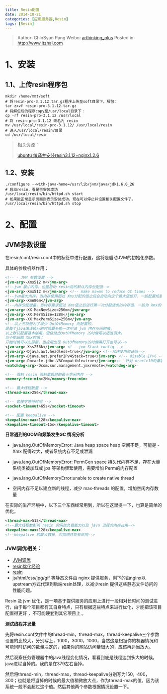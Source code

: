 ```yaml
---
title: Resin配置
date: 2014-10-21
categories: [应用服务器,Resin]
tags: [Resin]
---
```


> Author: ChinSyun Pang
> Weibo: [arthinking_plus](http://weibo.com/arthinkingplus)
> Posted in: http://www.itzhai.com

# 1、安装
## 1.1、上传resin程序包
```shell
mkdir /home/mmt/soft
# 将resin-pro-3.1.12.tar.gz程序上传至soft目录下，解包：
tar zxvf resin-pro-3.1.12.tar.gz
# 将解包后的程序copy至/usr/local目录下：
cp -rf resin-pro-3.1.12 /usr/local
# 将 resin-pro-3.1.12 改名为 resin
mv /usr/local/resin-pro-3.1.12/ /usr/local/resin
# 进入/usr/local/resin/目录
cd /usr/local/resin
```


> 相关资源：    
>
> [ubuntu 编译并安装resin3.1.12+nginx1.2.6](http://blog.csdn.net/tegwy/article/details/8870873 "ubuntu 编译并安装resin3.1.12+nginx1.2.6")

## 1.2、安装
```shell
./configure --with-java-home=/usr/lib/jvm/java/jdk1.6.0_26
# 启动resin，看是否安装成功
/usr/local/resin/bin/httpd.sh start
# 如果能正常显示页面则表示安装成功，现在可以停止并设置相关配置文件了。
/usr/local/resin/bin/httpd.sh stop
```

# 2、配置
## JVM参数设置

在resin/conf/resin.conf中的<jvm-arg>标签中进行配置，这将是启动JVM的初始化参数。

具体的参数机器作用：
```xml
<!-- - JVM 参数设置 -->
<jvm-arg>-Xms512 m</jvm-arg>
<!--jvm 最小内存，也是启动 resin后的默认内存分配值-->
<jvm-arg>-Xmx512 m</jvm-arg> <!-- make ms=mx to reduce GC times -->
<!--jvm最大内存，当内存使用超过 Xms分配的值之后会自动向这个最大值提升，一般配置成最大最小值相等，理论上能够降低 GC 垃圾收集的时间，可按实际进行配置-->
<jvm-arg>-Xmn86m</jvm-arg>
<!--内存分配增量，当内存需求超过 Xms值之后进行第一次分配请求的内存值，一般为 Xmx的 1/3-1/4 ；开始时候可以先屏蔽，当应用出现OutOfMemory的时候再打开也可以-->
<jvm-arg>-XX:MaxNewSize=256m</jvm-arg>
<jvm-arg>-XX:PermSize=128m</jvm-arg>
<jvm-arg>-XX:MaxPermSize=256m</jvm-arg>
<!--以上三项是为了减少 OutOfMemory 而配置的，
是每个java编译执行的时候最多能一次申请 jvm 内存空间的值，
以上默认配置基本够用，但依然出OutOfMemory 的时候可以适当调大，
但不能超越 Xmx的值；
开始时候可以先屏蔽，当应用出现 OutOfMemory的时候再打开也可以-->
<jvm-arg>-Xss256k</jvm-arg> <!-- jvm Stack config -->
<jvm-arg>-Djava.awt.headless=true</jvm-arg> <!--允许使用验证码-->
<jvm-arg>-Djava.net.preferIPv4Stack=true</jvm-arg> <!-- disable IPv6 -->
<jvm-arg>-Doracle.jdbc.V8Compatible=true</jvm-arg><!--针对 oracle10的兼容配置-->
<watchdog-arg>-Dcom.sun.management.jmxremote</watchdog-arg>

<!-- 强制 resin 强制重启时的最小空闲内存 -->
<memory-free-min>2M</memory-free-min>

<!-- 最大线程数量 -->
<thread-max>256</thread-max>

<!-- 套接字等待时间 -->
<socket-timeout>65s</socket-timeout>

<!-- 配置 keepalive -->
<keepalive-max>128</keepalive-max>
<keepalive-timeout>15s</keepalive-timeout>
```   

**日常遇到的OOM和频繁发生GC 情况分析**

* java.lang.OutOfMemoryError: Java heap space
heap 空间不足，可能是 -Xmx 配得过大，或者系统内存不足或泄漏

* java.lang.OutOfMemoryError: PermGen space
持久代内存不足，存在大量系统类被加载或 jpa 等架构频繁使用，需要增加 Perm的内存配置

* java.lang.OutOfMemoryError:unable to create native thread

* 空闲内存不足以建立新的线程，减少 max-threads 的配置，增加空闲内存数量

在实际的生产环境中，以下三个东西经常用到，所以在这里提一下，也算是简单的优化。

```xml
<thread-max>512</thread-max>
<!--最大线程数影响 resin 的系统负载能力以及 java 进程的内存占用-->
<keepalive-max>128</keepalive-max>
<!--keepalive 的最大数量，对网络性能有影响-->
```

### JVM调优相关：    
* [JVM调优](http://blog.csdn.net/tyrone1979/article/details/1274458 "JVM调优")    
* [resin优化经验](http://www.opendigest.org/article.php/450 "resin优化经验")    
* [resin](http://www.caucho.com/resin-3.0/performance/jvm-tuning.xtp#garbage-collection "resin")    
* js/html/css/jpg/gif 等静态文件由 nginx 提供服务，剩下的由nginx以upstream方式代理到后端resin处理，以减少resin 提供这些静态文件访问的性能问题。

Resin 及 jvm 优化，是一项基于提供服务的应用上进行一段相对长时间的测试进行，由于每个项目都有其自身特点，只有根据这些特点来进行优化，才能把该项目配置得更好 ，不可能硬套到其它项目上 。


**测试线程并发量**    

先将resin.conf文件中的thread-min，thread-max，thread-keepalive三个参数设置的比较大，分别写上，1000，3000，1000，当然这是根据你的机器情况和可能同时访问的数量决定的，如果你的网站访问量很大的，应该再适当放大。

然后观察任务管理器中的java线程变化情况，看看到底是线程达到多大的时候，java进程当掉的。我的是在379左右当掉。

然后将thread-min，thread-max，thread-keepalive分别写为150，400，300；也就是将当掉的时候的最大值稍微放大点，作为thread-max的值，因为该系统一般不会超过这个值。然后其他两个参数根据情况设置一下。
